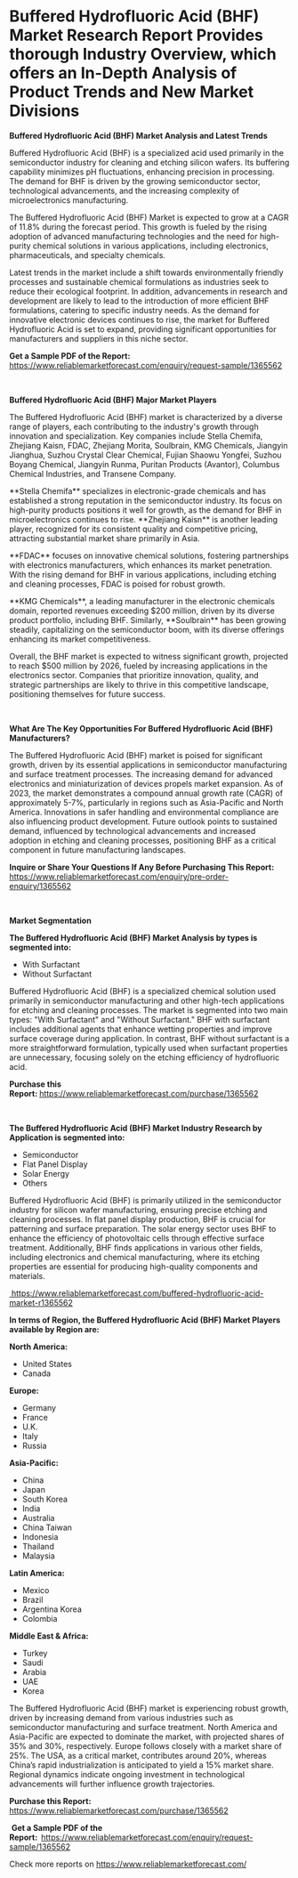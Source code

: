 <p><h1>Buffered Hydrofluoric Acid (BHF) Market Research Report Provides thorough Industry Overview, which offers an In-Depth Analysis of Product Trends and New Market Divisions</h1></p><p><strong>Buffered Hydrofluoric Acid (BHF) Market Analysis and Latest Trends</strong></p>
<p><p>Buffered Hydrofluoric Acid (BHF) is a specialized acid used primarily in the semiconductor industry for cleaning and etching silicon wafers. Its buffering capability minimizes pH fluctuations, enhancing precision in processing. The demand for BHF is driven by the growing semiconductor sector, technological advancements, and the increasing complexity of microelectronics manufacturing.</p><p>The Buffered Hydrofluoric Acid (BHF) Market is expected to grow at a CAGR of 11.8% during the forecast period. This growth is fueled by the rising adoption of advanced manufacturing technologies and the need for high-purity chemical solutions in various applications, including electronics, pharmaceuticals, and specialty chemicals. </p><p>Latest trends in the market include a shift towards environmentally friendly processes and sustainable chemical formulations as industries seek to reduce their ecological footprint. In addition, advancements in research and development are likely to lead to the introduction of more efficient BHF formulations, catering to specific industry needs. As the demand for innovative electronic devices continues to rise, the market for Buffered Hydrofluoric Acid is set to expand, providing significant opportunities for manufacturers and suppliers in this niche sector.</p></p>
<p><strong>Get a Sample PDF of the Report:&nbsp;</strong> <a href="https://www.reliablemarketforecast.com/enquiry/request-sample/1365562?utm_campaign=2219&utm_medium=2&utm_source=Github&utm_content=ia&utm_term=01022025&utm_id=buffered-hydrofluoric-acid-bhf">https://www.reliablemarketforecast.com/enquiry/request-sample/1365562</a></p>
<p>&nbsp;</p>
<p><strong>Buffered Hydrofluoric Acid (BHF) Major Market Players</strong></p>
<p><p>The Buffered Hydrofluoric Acid (BHF) market is characterized by a diverse range of players, each contributing to the industry's growth through innovation and specialization. Key companies include Stella Chemifa, Zhejiang Kaisn, FDAC, Zhejiang Morita, Soulbrain, KMG Chemicals, Jiangyin Jianghua, Suzhou Crystal Clear Chemical, Fujian Shaowu Yongfei, Suzhou Boyang Chemical, Jiangyin Runma, Puritan Products (Avantor), Columbus Chemical Industries, and Transene Company.</p><p>**Stella Chemifa** specializes in electronic-grade chemicals and has established a strong reputation in the semiconductor industry. Its focus on high-purity products positions it well for growth, as the demand for BHF in microelectronics continues to rise. **Zhejiang Kaisn** is another leading player, recognized for its consistent quality and competitive pricing, attracting substantial market share primarily in Asia.</p><p>**FDAC** focuses on innovative chemical solutions, fostering partnerships with electronics manufacturers, which enhances its market penetration. With the rising demand for BHF in various applications, including etching and cleaning processes, FDAC is poised for robust growth.</p><p>**KMG Chemicals**, a leading manufacturer in the electronic chemicals domain, reported revenues exceeding $200 million, driven by its diverse product portfolio, including BHF. Similarly, **Soulbrain** has been growing steadily, capitalizing on the semiconductor boom, with its diverse offerings enhancing its market competitiveness.</p><p>Overall, the BHF market is expected to witness significant growth, projected to reach $500 million by 2026, fueled by increasing applications in the electronics sector. Companies that prioritize innovation, quality, and strategic partnerships are likely to thrive in this competitive landscape, positioning themselves for future success.</p></p>
<p>&nbsp;</p>
<p><strong>What Are The Key Opportunities For Buffered Hydrofluoric Acid (BHF) Manufacturers?</strong></p>
<p><p>The Buffered Hydrofluoric Acid (BHF) market is poised for significant growth, driven by its essential applications in semiconductor manufacturing and surface treatment processes. The increasing demand for advanced electronics and miniaturization of devices propels market expansion. As of 2023, the market demonstrates a compound annual growth rate (CAGR) of approximately 5-7%, particularly in regions such as Asia-Pacific and North America. Innovations in safer handling and environmental compliance are also influencing product development. Future outlook points to sustained demand, influenced by technological advancements and increased adoption in etching and cleaning processes, positioning BHF as a critical component in future manufacturing landscapes.</p></p>
<p><strong>Inquire or Share Your Questions If Any Before Purchasing This Report:</strong> <a href="https://www.reliablemarketforecast.com/enquiry/pre-order-enquiry/1365562?utm_campaign=2219&utm_medium=2&utm_source=Github&utm_content=ia&utm_term=01022025&utm_id=buffered-hydrofluoric-acid-bhf">https://www.reliablemarketforecast.com/enquiry/pre-order-enquiry/1365562</a></p>
<p>&nbsp;</p>
<p><strong>Market Segmentation</strong></p>
<p><strong>The Buffered Hydrofluoric Acid (BHF) Market Analysis by types is segmented into:</strong></p>
<p><ul><li>With Surfactant</li><li>Without Surfactant</li></ul></p>
<p><p>Buffered Hydrofluoric Acid (BHF) is a specialized chemical solution used primarily in semiconductor manufacturing and other high-tech applications for etching and cleaning processes. The market is segmented into two main types: "With Surfactant" and "Without Surfactant." BHF with surfactant includes additional agents that enhance wetting properties and improve surface coverage during application. In contrast, BHF without surfactant is a more straightforward formulation, typically used when surfactant properties are unnecessary, focusing solely on the etching efficiency of hydrofluoric acid.</p></p>
<p><strong>Purchase this Report:&nbsp;</strong><a href="https://www.reliablemarketforecast.com/purchase/1365562?utm_campaign=2219&utm_medium=2&utm_source=Github&utm_content=ia&utm_term=01022025&utm_id=buffered-hydrofluoric-acid-bhf">https://www.reliablemarketforecast.com/purchase/1365562</a></p>
<p>&nbsp;</p>
<p><strong>The Buffered Hydrofluoric Acid (BHF) Market Industry Research by Application is segmented into:</strong></p>
<p><ul><li>Semiconductor</li><li>Flat Panel Display</li><li>Solar Energy</li><li>Others</li></ul></p>
<p><p>Buffered Hydrofluoric Acid (BHF) is primarily utilized in the semiconductor industry for silicon wafer manufacturing, ensuring precise etching and cleaning processes. In flat panel display production, BHF is crucial for patterning and surface preparation. The solar energy sector uses BHF to enhance the efficiency of photovoltaic cells through effective surface treatment. Additionally, BHF finds applications in various other fields, including electronics and chemical manufacturing, where its etching properties are essential for producing high-quality components and materials.</p></p>
<p><a href="https://www.reliablemarketforecast.com/buffered-hydrofluoric-acid-market-r1365562?utm_campaign=2219&utm_medium=2&utm_source=Github&utm_content=ia&utm_term=01022025&utm_id=buffered-hydrofluoric-acid-bhf">&nbsp;https://www.reliablemarketforecast.com/buffered-hydrofluoric-acid-market-r1365562</a></p>
<p><strong>In terms of Region, the Buffered Hydrofluoric Acid (BHF) Market Players available by Region are:</strong></p>
<p>
    <p> <strong> North America: </strong>
        <ul>
            <li>United States</li>
            <li>Canada</li>
        </ul>
        </p> 
    <p> <strong> Europe: </strong>
        <ul>
            <li>Germany</li>
            <li>France</li>
            <li>U.K.</li>
            <li>Italy</li>
            <li>Russia</li>
        </ul>
        </p> 
    <p> <strong> Asia-Pacific: </strong>
        <ul>
            <li>China</li>
            <li>Japan</li>
            <li>South Korea</li>
            <li>India</li>
            <li>Australia</li>
            <li>China Taiwan</li>
            <li>Indonesia</li>
            <li>Thailand</li>
            <li>Malaysia</li>
        </ul>
        </p> 
    <p> <strong> Latin America: </strong>
        <ul>
            <li>Mexico</li>
            <li>Brazil</li>
            <li>Argentina Korea</li>
            <li>Colombia</li>
        </ul>
        </p> 
    <p> <strong> Middle East & Africa: </strong>
        <ul>
            <li>Turkey</li>
            <li>Saudi</li>
            <li>Arabia</li>
            <li>UAE</li>
            <li>Korea</li>
        </ul>
    </p>
    </p>
<p><p>The Buffered Hydrofluoric Acid (BHF) market is experiencing robust growth, driven by increasing demand from various industries such as semiconductor manufacturing and surface treatment. North America and Asia-Pacific are expected to dominate the market, with projected shares of 35% and 30%, respectively. Europe follows closely with a market share of 25%. The USA, as a critical market, contributes around 20%, whereas China’s rapid industrialization is anticipated to yield a 15% market share. Regional dynamics indicate ongoing investment in technological advancements will further influence growth trajectories.</p></p>
<p><strong>Purchase this Report: </strong><a href="https://www.reliablemarketforecast.com/purchase/1365562?utm_campaign=2219&utm_medium=2&utm_source=Github&utm_content=ia&utm_term=01022025&utm_id=buffered-hydrofluoric-acid-bhf">https://www.reliablemarketforecast.com/purchase/1365562</a></p>
<p>&nbsp;<strong>Get a Sample PDF of the Report:&nbsp;&nbsp;</strong><a href="https://www.reliablemarketforecast.com/enquiry/request-sample/1365562?utm_campaign=2219&utm_medium=2&utm_source=Github&utm_content=ia&utm_term=01022025&utm_id=buffered-hydrofluoric-acid-bhf">https://www.reliablemarketforecast.com/enquiry/request-sample/1365562</a></p>
<p><strong></strong></p>
<p>Check more reports on <a href="https://www.reliablemarketforecast.com/?utm_campaign=2219&utm_medium=2&utm_source=Github&utm_content=ia&utm_term=01022025&utm_id=buffered-hydrofluoric-acid-bhf">https://www.reliablemarketforecast.com/</a></p>